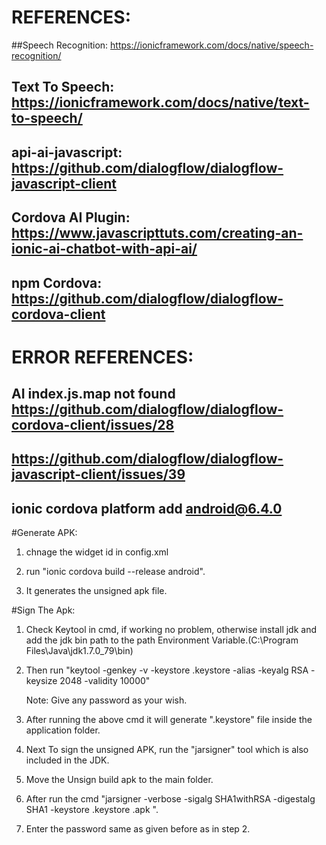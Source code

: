 # REFERENCES:

  ##Speech Recognition:  https://ionicframework.com/docs/native/speech-recognition/

  ## Text To Speech: https://ionicframework.com/docs/native/text-to-speech/

  ## api-ai-javascript: https://github.com/dialogflow/dialogflow-javascript-client

  ## Cordova AI Plugin: https://www.javascripttuts.com/creating-an-ionic-ai-chatbot-with-api-ai/
  
  ## npm Cordova: https://github.com/dialogflow/dialogflow-cordova-client
    

# ERROR REFERENCES:

  ## AI index.js.map not found https://github.com/dialogflow/dialogflow-cordova-client/issues/28
  ##   https://github.com/dialogflow/dialogflow-javascript-client/issues/39

  ## ionic cordova platform add android@6.4.0


#Generate APK:

1. chnage the widget id in config.xml

2. run "ionic cordova build --release android".

3. It generates the unsigned apk file.

#Sign The Apk:

1. Check Keytool in cmd, if working no problem, otherwise install jdk and add the jdk bin path to the path Environment Variable.(C:\Program Files\Java\jdk1.7.0_79\bin)

2. Then run "keytool -genkey -v -keystore <my-release-key>.keystore -alias <alias-name> -keyalg RSA -keysize 2048 -validity 10000"

    Note: Give any password as your wish.

3. After running the above cmd it will generate "<my-release-key>.keystore" file inside the application folder.

4. Next To sign the unsigned APK, run the "jarsigner" tool which is also included in the JDK.

5. Move the Unsign build apk to the main folder.

6. After run the cmd "jarsigner -verbose -sigalg SHA1withRSA -digestalg SHA1 -keystore <my-release-key>.keystore <app-release-unsigned>.apk <alias-name>".

7. Enter the password same as given before as in step 2.

